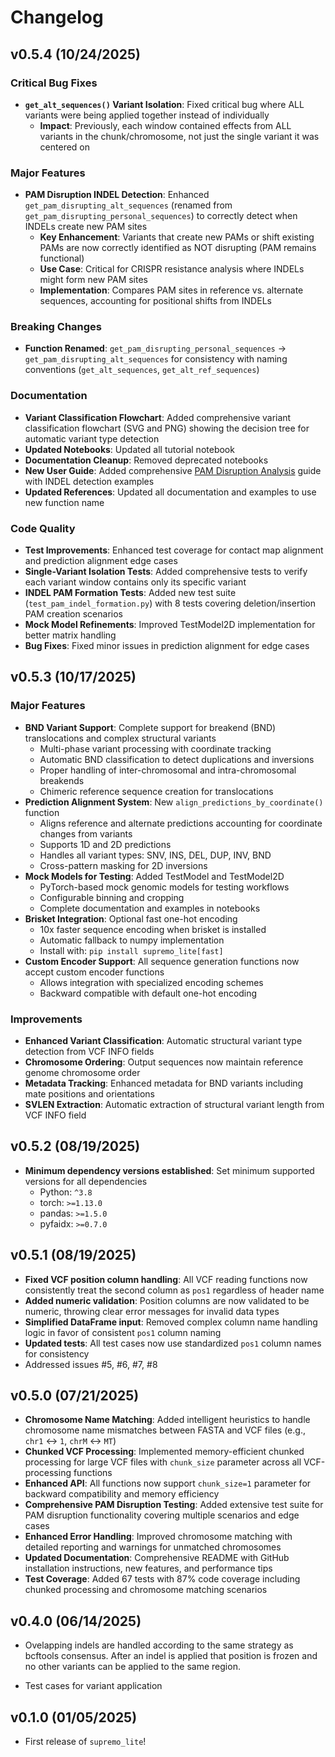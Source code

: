 # Changelog

## v0.5.4 (10/24/2025)

### Critical Bug Fixes
- **`get_alt_sequences()` Variant Isolation**: Fixed critical bug where ALL variants were being applied together instead of individually
  - **Impact**: Previously, each window contained effects from ALL variants in the chunk/chromosome, not just the single variant it was centered on

### Major Features
- **PAM Disruption INDEL Detection**: Enhanced `get_pam_disrupting_alt_sequences` (renamed from `get_pam_disrupting_personal_sequences`) to correctly detect when INDELs create new PAM sites
  - **Key Enhancement**: Variants that create new PAMs or shift existing PAMs are now correctly identified as NOT disrupting (PAM remains functional)
  - **Use Case**: Critical for CRISPR resistance analysis where INDELs might form new PAM sites
  - **Implementation**: Compares PAM sites in reference vs. alternate sequences, accounting for positional shifts from INDELs

### Breaking Changes
- **Function Renamed**: `get_pam_disrupting_personal_sequences` → `get_pam_disrupting_alt_sequences` for consistency with naming conventions (`get_alt_sequences`, `get_alt_ref_sequences`)

### Documentation
- **Variant Classification Flowchart**: Added comprehensive variant classification flowchart (SVG and PNG) showing the decision tree for automatic variant type detection
- **Updated Notebooks**: Updated all tutorial notebook
- **Documentation Cleanup**: Removed deprecated notebooks
- **New User Guide**: Added comprehensive [PAM Disruption Analysis](docs/user_guide/pam_disruption.md) guide with INDEL detection examples
- **Updated References**: Updated all documentation and examples to use new function name

### Code Quality
- **Test Improvements**: Enhanced test coverage for contact map alignment and prediction alignment edge cases
- **Single-Variant Isolation Tests**: Added comprehensive tests to verify each variant window contains only its specific variant
- **INDEL PAM Formation Tests**: Added new test suite (`test_pam_indel_formation.py`) with 8 tests covering deletion/insertion PAM creation scenarios
- **Mock Model Refinements**: Improved TestModel2D implementation for better matrix handling
- **Bug Fixes**: Fixed minor issues in prediction alignment for edge cases

## v0.5.3 (10/17/2025)

### Major Features
- **BND Variant Support**: Complete support for breakend (BND) translocations and complex structural variants
  - Multi-phase variant processing with coordinate tracking
  - Automatic BND classification to detect duplications and inversions
  - Proper handling of inter-chromosomal and intra-chromosomal breakends
  - Chimeric reference sequence creation for translocations
- **Prediction Alignment System**: New `align_predictions_by_coordinate()` function
  - Aligns reference and alternate predictions accounting for coordinate changes from variants
  - Supports 1D and 2D predictions
  - Handles all variant types: SNV, INS, DEL, DUP, INV, BND
  - Cross-pattern masking for 2D inversions
- **Mock Models for Testing**: Added TestModel and TestModel2D
  - PyTorch-based mock genomic models for testing workflows
  - Configurable binning and cropping
  - Complete documentation and examples in notebooks
- **Brisket Integration**: Optional fast one-hot encoding
  - 10x faster sequence encoding when brisket is installed
  - Automatic fallback to numpy implementation
  - Install with: `pip install supremo_lite[fast]`
- **Custom Encoder Support**: All sequence generation functions now accept custom encoder functions
  - Allows integration with specialized encoding schemes
  - Backward compatible with default one-hot encoding

### Improvements
- **Enhanced Variant Classification**: Automatic structural variant type detection from VCF INFO fields
- **Chromosome Ordering**: Output sequences now maintain reference genome chromosome order
- **Metadata Tracking**: Enhanced metadata for BND variants including mate positions and orientations
- **SVLEN Extraction**: Automatic extraction of structural variant length from VCF INFO field


## v0.5.2 (08/19/2025)

- **Minimum dependency versions established**: Set minimum supported versions for all dependencies
  - Python: `^3.8`
  - torch: `>=1.13.0`
  - pandas: `>=1.5.0`
  - pyfaidx: `>=0.7.0`

## v0.5.1 (08/19/2025)


- **Fixed VCF position column handling**: All VCF reading functions now consistently treat the second column as `pos1` regardless of header name 
- **Added numeric validation**: Position columns are now validated to be numeric, throwing clear error messages for invalid data types
- **Simplified DataFrame input**: Removed complex column name handling logic in favor of consistent `pos1` column naming
- **Updated tests**: All test cases now use standardized `pos1` column names for consistency
- Addressed issues #5, #6, #7, #8

## v0.5.0 (07/21/2025)

- **Chromosome Name Matching**: Added intelligent heuristics to handle chromosome name mismatches between FASTA and VCF files (e.g., `chr1` ↔ `1`, `chrM` ↔ `MT`)
- **Chunked VCF Processing**: Implemented memory-efficient chunked processing for large VCF files with `chunk_size` parameter across all VCF-processing functions
- **Enhanced API**: All functions now support `chunk_size=1` parameter for backward compatibility and memory efficiency
- **Comprehensive PAM Disruption Testing**: Added extensive test suite for PAM disruption functionality covering multiple scenarios and edge cases
- **Enhanced Error Handling**: Improved chromosome matching with detailed reporting and warnings for unmatched chromosomes
- **Updated Documentation**: Comprehensive README with GitHub installation instructions, new features, and performance tips
- **Test Coverage**: Added 67 tests with 87% code coverage including chunked processing and chromosome matching scenarios

## v0.4.0 (06/14/2025)

- Ovelapping indels are handled according to the same strategy as bcftools consensus. After an indel is applied that position is frozen and no other variants can be applied to the same region.

- Test cases for variant application



## v0.1.0 (01/05/2025)

- First release of `supremo_lite`!
